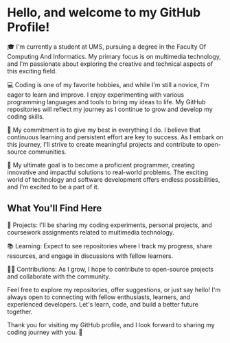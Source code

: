 # Hello, and welcome to my GitHub Profile!

🎓 I'm currently a student at UMS, pursuing a degree in the Faculty Of Computing And Informatics. My primary focus is on multimedia technology, and I'm passionate about exploring the creative and technical aspects of this exciting field.

💻 Coding is one of my favorite hobbies, and while I'm still a novice, I'm eager to learn and improve. I enjoy experimenting with various programming languages and tools to bring my ideas to life. My GitHub repositories will reflect my journey as I continue to grow and develop my coding skills.

🚀 My commitment is to give my best in everything I do. I believe that continuous learning and persistent effort are key to success. As I embark on this journey, I'll strive to create meaningful projects and contribute to open-source communities.

🌟 My ultimate goal is to become a proficient programmer, creating innovative and impactful solutions to real-world problems. The exciting world of technology and software development offers endless possibilities, and I'm excited to be a part of it.

## What You'll Find Here

🧪 Projects: I'll be sharing my coding experiments, personal projects, and coursework assignments related to multimedia technology.

📚 Learning: Expect to see repositories where I track my progress, share resources, and engage in discussions with fellow learners.

👩‍💻 Contributions: As I grow, I hope to contribute to open-source projects and collaborate with the community.

Feel free to explore my repositories, offer suggestions, or just say hello! I'm always open to connecting with fellow enthusiasts, learners, and experienced developers. Let's learn, code, and build a better future together.

Thank you for visiting my GitHub profile, and I look forward to sharing my coding journey with you. 🚀
